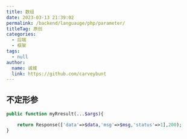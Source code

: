 ```yaml
---
title: 数组
date: 2023-03-13 21:39:02
permalink: /backend/languauge/php/parameter/
titleTag: 原创
categories: 
  - 后端
  - 框架
tags: 
  - null
author: 
  name: 诚城
  link: https://github.com/carveybunt
---
```


## 不定形参

```php
public function myRresult(...$args){

    return Response(['data'=>$data,'msg'=>$msg,'status'=>1],200);
}
```
